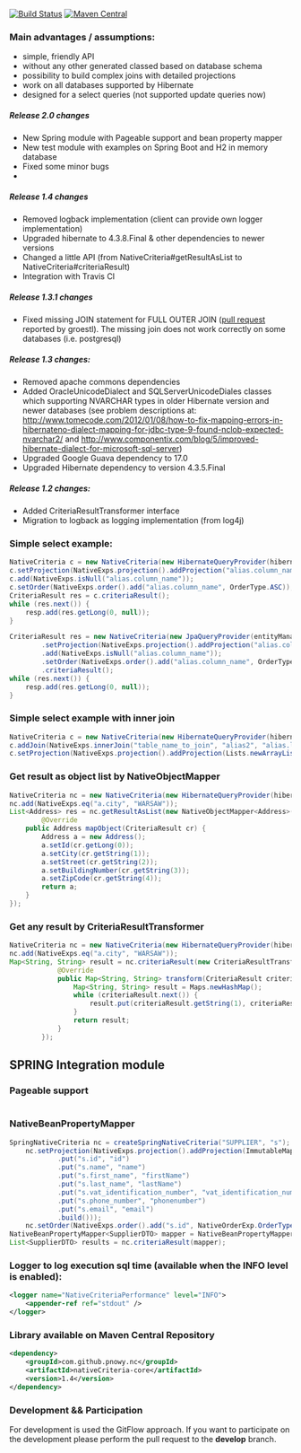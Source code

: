 
[![Build Status](https://travis-ci.org/pnowy/NativeCriteria.svg?branch=develop)](https://travis-ci.org/pnowy/NativeCriteria)
[![Maven Central](https://maven-badges.herokuapp.com/maven-central/cz.jirutka.rsql/rsql-parser/badge.svg)](https://maven-badges.herokuapp.com/maven-central/com.github.pnowy.nc/nativeCriteria-core)

### Main advantages / assumptions:
 * simple, friendly API
 * without any other generated classed based on database schema
 * possibility to build complex joins with detailed projections
 * work on all databases supported by Hibernate
 * designed for a select queries (not supported update queries now)

##### Release 2.0 changes
 * New Spring module with Pageable support and bean property mapper
 * New test module with examples on Spring Boot and H2 in memory database
 * Fixed some minor bugs
 * 
 
##### Release 1.4 changes
  * Removed logback implementation (client can provide own logger implementation)
  * Upgraded hibernate to 4.3.8.Final & other dependencies to newer versions
  * Changed a little API (from NativeCriteria#getResultAsList to NativeCriteria#criteriaResult)
  * Integration with Travis CI

##### Release 1.3.1 changes
 * Fixed missing JOIN statement for FULL OUTER JOIN ([pull request](https://github.com/pnowy/NativeCriteria/pull/1) reported by groestl).
   The missing join does not work correctly on some databases (i.e. postgresql)

##### Release 1.3 changes:
 * Removed apache commons dependencies
 * Added OracleUnicodeDialect and SQLServerUnicodeDiales classes which supporting NVARCHAR types in older Hibernate version and newer databases
 	(see problem descriptions at: http://www.tomecode.com/2012/01/08/how-to-fix-mapping-errors-in-hibernateno-dialect-mapping-for-jdbc-type-9-found-nclob-expected-nvarchar2/
 	 and http://www.componentix.com/blog/5/improved-hibernate-dialect-for-microsoft-sql-server)
 * Upgraded Google Guava dependency to 17.0
 * Upgraded Hibernate dependency to version 4.3.5.Final

##### Release 1.2 changes:
 * Added CriteriaResultTransformer interface
 * Migration to logback as logging implementation (from log4j)

### Simple select example:

```java
NativeCriteria c = new NativeCriteria(new HibernateQueryProvider(hibernateSession), "table_name", "alias");
c.setProjection(NativeExps.projection().addProjection("alias.column_name"));  
c.add(NativeExps.isNull("alias.column_name"));
c.setOrder(NativeExps.order().add("alias.column_name", OrderType.ASC));
CriteriaResult res = c.criteriaResult();
while (res.next()) {
	resp.add(res.getLong(0, null));
}

CriteriaResult res = new NativeCriteria(new JpaQueryProvider(entityManager), "table_name", "alias")
		.setProjection(NativeExps.projection().addProjection("alias.column_name"));  
		.add(NativeExps.isNull("alias.column_name"));
		.setOrder(NativeExps.order().add("alias.column_name", OrderType.ASC))
		.criteriaResult();
while (res.next()) {
	resp.add(res.getLong(0, null));
}
```
### Simple select example with inner join

```java
NativeCriteria c = new NativeCriteria(new HibernateQueryProvider(hibernateSession), "table_name", "alias");
c.addJoin(NativeExps.innerJoin("table_name_to_join", "alias2", "alias.left_column", "alias2.right_column"));
c.setProjection(NativeExps.projection().addProjection(Lists.newArrayList("alias.table_column","alias2.table_column")));
```

### Get result as object list by NativeObjectMapper

```java
NativeCriteria nc = new NativeCriteria(new HibernateQueryProvider(hibernateSession), "ADDRESS", "a");
nc.add(NativeExps.eq("a.city", "WARSAW"));
List<Address> res = nc.getResultAsList(new NativeObjectMapper<Address>() {
        @Override
	public Address mapObject(CriteriaResult cr) {
		Address a = new Address();
		a.setId(cr.getLong(0));
		a.setCity(cr.getString(1));
		a.setStreet(cr.getString(2));
		a.setBuildingNumber(cr.getString(3));
		a.setZipCode(cr.getString(4));
		return a;
	}
});

```

### Get any result by CriteriaResultTransformer

```java
NativeCriteria nc = new NativeCriteria(new HibernateQueryProvider(hibernateSession), "ADDRESS", "a");
nc.add(NativeExps.eq("a.city", "WARSAW"));
Map<String, String> result = nc.criteriaResult(new CriteriaResultTransformer<Map<String, String>>() {
			@Override
			public Map<String, String> transform(CriteriaResult criteriaResult) {
				Map<String, String> result = Maps.newHashMap();
				while (criteriaResult.next()) {
					result.put(criteriaResult.getString(1), criteriaResult.getString(4));
				}
				return result;
			}
		});

```

## SPRING Integration module

### Pageable support

```java

```

### NativeBeanPropertyMapper

```java
SpringNativeCriteria nc = createSpringNativeCriteria("SUPPLIER", "s");
    nc.setProjection(NativeExps.projection().addProjection(ImmutableMap.<String, String>builder()
            .put("s.id", "id")
            .put("s.name", "name")
            .put("s.first_name", "firstName")
            .put("s.last_name", "lastName")
            .put("s.vat_identification_number", "vat_identification_number")
            .put("s.phone_number", "phonenumber")
            .put("s.email", "email")
            .build()));
    nc.setOrder(NativeExps.order().add("s.id", NativeOrderExp.OrderType.ASC));
NativeBeanPropertyMapper<SupplierDTO> mapper = NativeBeanPropertyMapper.newInstance(SupplierDTO.class);
List<SupplierDTO> results = nc.criteriaResult(mapper);
```

### Logger to log execution sql time (available when the INFO level is enabled):
```xml
<logger name="NativeCriteriaPerformance" level="INFO">
	<appender-ref ref="stdout" />
</logger>
```

### Library available on Maven Central Repository
```xml
<dependency>
	<groupId>com.github.pnowy.nc</groupId>
	<artifactId>nativeCriteria-core</artifactId>
	<version>1.4</version>
</dependency>
```

### Development && Participation

For development is used the GitFlow approach. If you want to participate on the development please perform the pull request to the **develop** branch.
